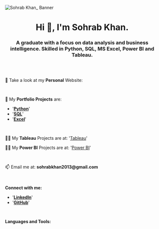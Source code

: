 
![Sohrab Khan_ Banner](https://github.com/Sohrab-Khan-Analyst/Sohrab-Khan-Analyst/assets/126482848/11159771-42e7-4d09-92c7-b6a374f85227)


<div align="center">

# Hi 👋, I'm Sohrab Khan.

</div>

<div align="center">
  
### __A graduate with a focus on data analysis and business intelligence. Skilled in Python, SQL, MS Excel, Power BI and Tableau.__

</div>

<br>
<br>

📝 Take a look at my __Personal__ Website:

<br>

🌱 My __Portfolio Projects__ are: 
- '[__Python__](https://github.com/Sohrab-Khan-Analyst/Python-PortfolioProjects)'
- '[__SQL__](https://github.com/Sohrab-Khan-Analyst/SQL-PortfolioProjects)'
- '[__Excel__]()'

<br>

👨‍💻 My __Tableau__ Projects are at: '[Tableau](https://public.tableau.com/app/profile/sohrab.khan.)'

👨‍💻 My __Power BI__ Projects are at: '[Power BI](https://www.novypro.com/profile_projects/sohrabkhan)'

<br>

📫 Email me at: __sohrabkhan2013@gmail.com__

<br>

__Connect with me:__

- '[__LinkedIn__](https://www.linkedin.com//in//sohrab-khan-58542b16a//)'
- '[__GitHub__]()'

<br>

__Languages and Tools:__
<div>
    <img src="https://www.python.org/static/community_logos/python-logo-master-v3-TM.png" alt="Python" width="100" height="100" style="margin-right: 10px;>
    <img src="https://github.com/Sohrab-Khan-Analyst/Sohrab-Khan-Analyst/assets/126482848/038e7a33-75a2-4bc7-8962-d754995f7e1d" alt="Python"       
      width="100" height="100" style="margin-right: 10px;>
    <img src="https://github.com/Sohrab-Khan-Analyst/Sohrab-Khan-Analyst/assets/126482848/6a350ddb-a216-4493-8b50-943d8b3ae787" alt="Python" 
      width="100" height="100" style="margin-right: 10px;>
    <img src="https://github.com/Sohrab-Khan-Analyst/Sohrab-Khan-Analyst/assets/126482848/c322f270-aeeb-4e28-9287-920a1504e490" alt="powerbi" 
      width="100" height="100" style="margin-right: 10px;>
    <img src="https://github.com/Sohrab-Khan-Analyst/Sohrab-Khan-Analyst/assets/126482848/7844b791-34af-4c16-b755-ee00700bd058" alt="tableau" 
      width="100" height="100" style="margin-right: 10px;>
</div>






